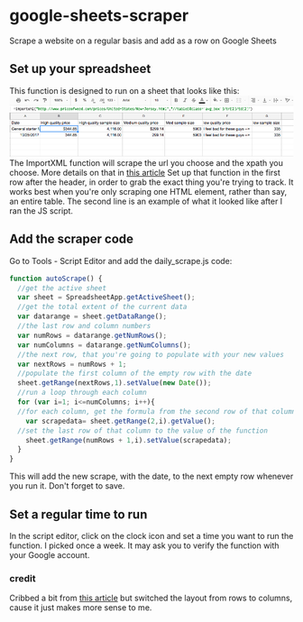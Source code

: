 # google-sheets-scraper
Scrape a website on a regular basis and add as a row on Google Sheets
## Set up your spreadsheet
This function is designed to run on a sheet that looks like this:
![Spreadsheet](https://github.com/epetenko/google-sheets-scraper/blob/master/Screen%20Shot%202017-10-25%20at%202.11.46%20PM.png)
The ImportXML function will scrape the url you choose and the xpath you choose. More details on that in [this article](https://www.benlcollins.com/spreadsheets/google-sheet-web-scraper/)
Set up that function in the first row after the header, in order to grab the exact thing you're trying to track. It works best when you're only scraping one HTML element, rather than say, an entire table. The second line is an example of what it looked like after I ran the JS script.

## Add the scraper code
Go to Tools - Script Editor and add the daily_scrape.js code:
```javascript
function autoScrape() {
  //get the active sheet
  var sheet = SpreadsheetApp.getActiveSheet();
  //get the total extent of the current data
  var datarange = sheet.getDataRange();
  //the last row and column numbers
  var numRows = datarange.getNumRows();
  var numColumns = datarange.getNumColumns();
  //the next row, that you're going to populate with your new values
  var nextRows = numRows + 1;
  //populate the first column of the empty row with the date
  sheet.getRange(nextRows,1).setValue(new Date());
  //run a loop through each column
  for (var i=1; i<=numColumns; i++){
  //for each column, get the formula from the second row of that column
    var scrapedata= sheet.getRange(2,i).getValue();
  //set the last row of that column to the value of the function
    sheet.getRange(numRows + 1,i).setValue(scrapedata);
  }
}
```
This will add the new scrape, with the date, to the next empty row whenever you run it. Don't forget to save.

## Set a regular time to run

In the script editor, click on the clock icon and set a time you want to run the function. I picked once a week.
It may ask you to verify the function with your Google account. 

### credit
Cribbed a bit from [this article](https://www.computerworld.com/article/2469616/business-intelligence/business-intelligence-79661-how-to-create-an-automatically-updating-spreadsheet.html) but switched the layout from rows to columns, cause it just makes more sense to me. 

